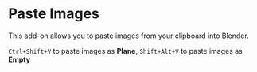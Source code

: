 # Paste Images
This add-on allows you to paste images from your clipboard into Blender.

`Ctrl+Shift+V` to paste images as **Plane**, `Shift+Alt+V` to paste images as **Empty**
